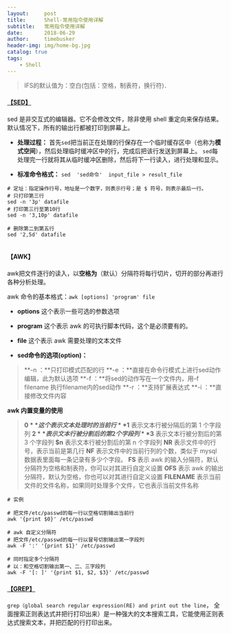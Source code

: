 ```yaml
---
layout:     post
title:      Shell-常用指令使用详解
subtitle:   常用指令使用详解
date:       2018-06-29
author:     timebusker
header-img: img/home-bg.jpg
catalog: true
tags:
    - Shell
---
```


> IFS的默认值为：空白(包括：空格，制表符，换行符)．

#### [【SED】](https://www.cnblogs.com/ctaixw/p/5860221.html)
sed 是非交互式的编辑器。它不会修改文件，除非使用 shell 重定向来保存结果。默认情况下，所有的输出行都被打印到屏幕上。   

- **处理过程：**
首先`sed`把当前正在处理的行保存在一个临时缓存区中（也称为**模式空间**），然后处理临时缓冲区中的行，完成后把该行发送到屏幕上。
`sed`每处理完一行就将其从临时缓冲区删除，然后将下一行读入，进行处理和显示。

- **标准命令格式：** `sed  'sed命令'  input_file > result_file`  

```
# 定址：指定操作行号，地址是一个数字，则表示行号；是 $ 符号，则表示最后一行。
# 只打印第三行
sed -n '3p' datafile  
# 打印第三行至第10行
sed -n '3,10p' datafile 

# 删除第二到第五行
sed '2,5d' datafile


```   

#### 【AWK】
awk把文件逐行的读入，以**空格为**（默认）分隔符将每行切片，切开的部分再进行各种分析处理。    

awk 命令的基本格式：`awk [options] 'program' file`
- **options** 这个表示一些可选的参数选项
- **program** 这个表示 awk 的可执行脚本代码，这个是必须要有的。
- **file** 这个表示 awk 需要处理的文本文件

- **sed命令的选项(option)：**
> **-n ：**只打印模式匹配的行
> **-e ：**直接在命令行模式上进行sed动作编辑，此为默认选项
> **-f ：**将sed的动作写在一个文件内，用–f filename 执行filename内的sed动作
> **-r ：**支持扩展表达式
> **-i ：**直接修改文件内容

**awk 内置变量的使用**
> **$0** 这个表示文本处理时的当前行
> **$1** 表示文本行被分隔后的第 1 个字段列
> **$2** 表示文本行被分割后的第 2 个字段列
> **$3** 表示文本行被分割后的第 3 个字段列
> **$n** 表示文本行被分割后的第 n 个字段列
> **NR** 表示文件中的行号，表示当前是第几行
> **NF** 表示文件中的当前行列的个数，类似于 mysql 数据表里面每一条记录有多少个字段。
> **FS** 表示 awk 的输入分隔符，默认分隔符为空格和制表符，你可以对其进行自定义设置
> **OFS** 表示 awk 的输出分隔符，默认为空格，你也可以对其进行自定义设置
> **FILENAME** 表示当前文件的文件名称，如果同时处理多个文件，它也表示当前文件名称

```
# 实例

# 把文件/etc/passwd的每一行以空格切割输出当前行
awk '{print $0}' /etc/passwd

# awk 自定义分隔符
# 把文件/etc/passwd的每一行以冒号切割输出第一字段列
awk -F ':' '{print $1}' /etc/passwd

# 同时指定多个分隔符
# 以：和空格切割输出第一、二、三字段列
awk -F '[: ]' '{print $1, $2, $3}' /etc/passwd
```
   

#### [【GREP】](http://man.linuxde.net/grep)  
`grep（global search regular expression(RE) and print out the line`，
全面搜索正则表达式并把行打印出来）是一种强大的文本搜索工具，它能使用正则表达式搜索文本，并把匹配的行打印出来。